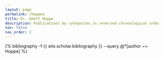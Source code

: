 ```yaml
---
layout: page
permalink: /hoppea
title: Dr. Anett Hoppe
description: Publications by categories in reversed chronological order. Generated by jekyll-scholar.
nav: false
nav_order: 1
---
```


<!-- _pages/publications.md -->
<div class="publications">

{% bibliography -f {{ site.scholar.bibliography }} --query @*[author ~= Hoppe] %}

</div>
